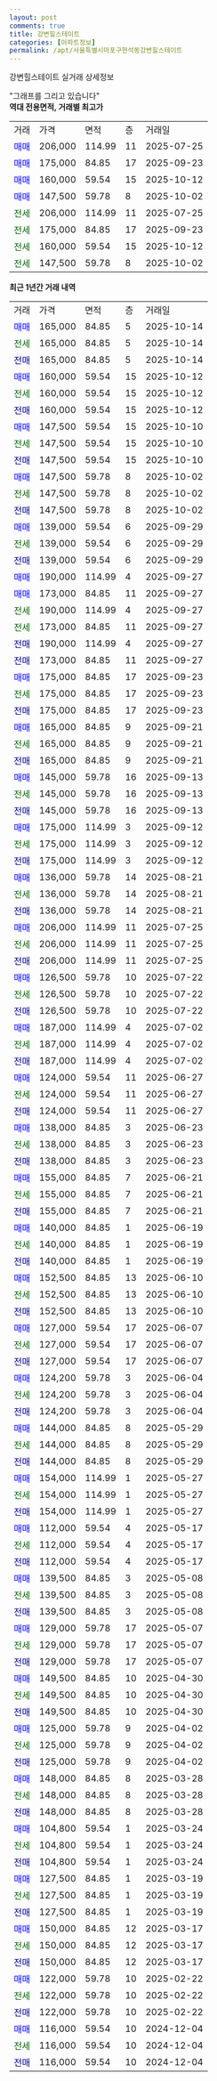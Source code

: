```yaml
---
layout: post
comments: true
title: 강변힐스테이트
categories: [아파트정보]
permalink: /apt/서울특별시마포구현석동강변힐스테이트
---
```


강변힐스테이트 실거래 상세정보

<script type="text/javascript">
  google.charts.load('current', {'packages':['line', 'corechart']});
  google.charts.setOnLoadCallback(drawChart);

  function drawChart() {
    var data = new google.visualization.DataTable();
    data.addColumn('date', '거래일');
    data.addColumn('number', "매매");
    data.addColumn('number', "전세");
    data.addColumn('number', "전매");

    data.addRows([[new Date(Date.parse("2025-10-14")), 165000, null, null], [new Date(Date.parse("2025-10-14")), null, 165000, null], [new Date(Date.parse("2025-10-14")), null, null, 165000], [new Date(Date.parse("2025-10-12")), 160000, null, null], [new Date(Date.parse("2025-10-12")), null, 160000, null], [new Date(Date.parse("2025-10-12")), null, null, 160000], [new Date(Date.parse("2025-10-10")), 147500, null, null], [new Date(Date.parse("2025-10-10")), null, 147500, null], [new Date(Date.parse("2025-10-10")), null, null, 147500], [new Date(Date.parse("2025-10-02")), 147500, null, null], [new Date(Date.parse("2025-10-02")), null, 147500, null], [new Date(Date.parse("2025-10-02")), null, null, 147500], [new Date(Date.parse("2025-09-29")), 139000, null, null], [new Date(Date.parse("2025-09-29")), null, 139000, null], [new Date(Date.parse("2025-09-29")), null, null, 139000], [new Date(Date.parse("2025-09-27")), 190000, null, null], [new Date(Date.parse("2025-09-27")), 173000, null, null], [new Date(Date.parse("2025-09-27")), null, 190000, null], [new Date(Date.parse("2025-09-27")), null, 173000, null], [new Date(Date.parse("2025-09-27")), null, null, 190000], [new Date(Date.parse("2025-09-27")), null, null, 173000], [new Date(Date.parse("2025-09-23")), 175000, null, null], [new Date(Date.parse("2025-09-23")), null, 175000, null], [new Date(Date.parse("2025-09-23")), null, null, 175000], [new Date(Date.parse("2025-09-21")), 165000, null, null], [new Date(Date.parse("2025-09-21")), null, 165000, null], [new Date(Date.parse("2025-09-21")), null, null, 165000], [new Date(Date.parse("2025-09-13")), 145000, null, null], [new Date(Date.parse("2025-09-13")), null, 145000, null], [new Date(Date.parse("2025-09-13")), null, null, 145000], [new Date(Date.parse("2025-09-12")), 175000, null, null], [new Date(Date.parse("2025-09-12")), null, 175000, null], [new Date(Date.parse("2025-09-12")), null, null, 175000], [new Date(Date.parse("2025-08-21")), 136000, null, null], [new Date(Date.parse("2025-08-21")), null, 136000, null], [new Date(Date.parse("2025-08-21")), null, null, 136000], [new Date(Date.parse("2025-07-25")), 206000, null, null], [new Date(Date.parse("2025-07-25")), null, 206000, null], [new Date(Date.parse("2025-07-25")), null, null, 206000], [new Date(Date.parse("2025-07-22")), 126500, null, null], [new Date(Date.parse("2025-07-22")), null, 126500, null], [new Date(Date.parse("2025-07-22")), null, null, 126500], [new Date(Date.parse("2025-07-02")), 187000, null, null], [new Date(Date.parse("2025-07-02")), null, 187000, null], [new Date(Date.parse("2025-07-02")), null, null, 187000], [new Date(Date.parse("2025-06-27")), 124000, null, null], [new Date(Date.parse("2025-06-27")), null, 124000, null], [new Date(Date.parse("2025-06-27")), null, null, 124000], [new Date(Date.parse("2025-06-23")), 138000, null, null], [new Date(Date.parse("2025-06-23")), null, 138000, null], [new Date(Date.parse("2025-06-23")), null, null, 138000], [new Date(Date.parse("2025-06-21")), 155000, null, null], [new Date(Date.parse("2025-06-21")), null, 155000, null], [new Date(Date.parse("2025-06-21")), null, null, 155000], [new Date(Date.parse("2025-06-19")), 140000, null, null], [new Date(Date.parse("2025-06-19")), null, 140000, null], [new Date(Date.parse("2025-06-19")), null, null, 140000], [new Date(Date.parse("2025-06-10")), 152500, null, null], [new Date(Date.parse("2025-06-10")), null, 152500, null], [new Date(Date.parse("2025-06-10")), null, null, 152500], [new Date(Date.parse("2025-06-07")), 127000, null, null], [new Date(Date.parse("2025-06-07")), null, 127000, null], [new Date(Date.parse("2025-06-07")), null, null, 127000], [new Date(Date.parse("2025-06-04")), 124200, null, null], [new Date(Date.parse("2025-06-04")), null, 124200, null], [new Date(Date.parse("2025-06-04")), null, null, 124200], [new Date(Date.parse("2025-05-29")), 144000, null, null], [new Date(Date.parse("2025-05-29")), null, 144000, null], [new Date(Date.parse("2025-05-29")), null, null, 144000], [new Date(Date.parse("2025-05-27")), 154000, null, null], [new Date(Date.parse("2025-05-27")), null, 154000, null], [new Date(Date.parse("2025-05-27")), null, null, 154000], [new Date(Date.parse("2025-05-17")), 112000, null, null], [new Date(Date.parse("2025-05-17")), null, 112000, null], [new Date(Date.parse("2025-05-17")), null, null, 112000], [new Date(Date.parse("2025-05-08")), 139500, null, null], [new Date(Date.parse("2025-05-08")), null, 139500, null], [new Date(Date.parse("2025-05-08")), null, null, 139500], [new Date(Date.parse("2025-05-07")), 129000, null, null], [new Date(Date.parse("2025-05-07")), null, 129000, null], [new Date(Date.parse("2025-05-07")), null, null, 129000], [new Date(Date.parse("2025-04-30")), 149500, null, null], [new Date(Date.parse("2025-04-30")), null, 149500, null], [new Date(Date.parse("2025-04-30")), null, null, 149500], [new Date(Date.parse("2025-04-02")), 125000, null, null], [new Date(Date.parse("2025-04-02")), null, 125000, null], [new Date(Date.parse("2025-04-02")), null, null, 125000], [new Date(Date.parse("2025-03-28")), 148000, null, null], [new Date(Date.parse("2025-03-28")), null, 148000, null], [new Date(Date.parse("2025-03-28")), null, null, 148000], [new Date(Date.parse("2025-03-24")), 104800, null, null], [new Date(Date.parse("2025-03-24")), null, 104800, null], [new Date(Date.parse("2025-03-24")), null, null, 104800], [new Date(Date.parse("2025-03-19")), 127500, null, null], [new Date(Date.parse("2025-03-19")), null, 127500, null], [new Date(Date.parse("2025-03-19")), null, null, 127500], [new Date(Date.parse("2025-03-17")), 150000, null, null], [new Date(Date.parse("2025-03-17")), null, 150000, null], [new Date(Date.parse("2025-03-17")), null, null, 150000], [new Date(Date.parse("2025-02-22")), 122000, null, null], [new Date(Date.parse("2025-02-22")), null, 122000, null], [new Date(Date.parse("2025-02-22")), null, null, 122000], [new Date(Date.parse("2024-12-04")), 116000, null, null], [new Date(Date.parse("2024-12-04")), null, 116000, null], [new Date(Date.parse("2024-12-04")), null, null, 116000]]);

    var options = {
      hAxis: {
        format: 'yyyy/MM/dd'
      },    
      lineWidth: 0,
      pointsVisible: true,    
      title: '최근 1년간 유형별 실거래가 분포',
      legend: { position: 'bottom' }
    };

    var formatter = new google.visualization.NumberFormat({pattern:'###,###'} );
    formatter.format(data, 1);
    formatter.format(data, 2);
    
    setTimeout(function() {
        var chart = new google.visualization.LineChart(document.getElementById('columnchart_material'));
        chart.draw(data, (options));
        document.getElementById('loading').style.display = 'none';
    }, 200);
  }
</script>


<div id="loading" style="z-index:20; display: block; margin-left: 0px">"그래프를 그리고 있습니다"</div>
<div id="columnchart_material" style="width: 95%; margin-left: 0px; display: block"></div>
<!-- contents start -->
<b>역대 전용면적, 거래별 최고가</b>
<table class="sortable">
    <tr>
      <td>거래</td>
      <td>가격</td>
      <td>면적</td>
      <td>층</td>
      <td>거래일</td>
    </tr>
        <tr>
          <td><a style="color: blue">매매</a></td>
          <td>206,000</td>
          <td>114.99</td>
          <td>11</td>
          <td>2025-07-25</td>
        </tr>            <tr>
          <td><a style="color: blue">매매</a></td>
          <td>175,000</td>
          <td>84.85</td>
          <td>17</td>
          <td>2025-09-23</td>
        </tr>            <tr>
          <td><a style="color: blue">매매</a></td>
          <td>160,000</td>
          <td>59.54</td>
          <td>15</td>
          <td>2025-10-12</td>
        </tr>            <tr>
          <td><a style="color: blue">매매</a></td>
          <td>147,500</td>
          <td>59.78</td>
          <td>8</td>
          <td>2025-10-02</td>
        </tr>        
        <tr>
              <td><a style="color: darkgreen">전세</a></td>
              <td>206,000</td>
              <td>114.99</td>
              <td>11</td>
              <td>2025-07-25</td>
            </tr>            <tr>
              <td><a style="color: darkgreen">전세</a></td>
              <td>175,000</td>
              <td>84.85</td>
              <td>17</td>
              <td>2025-09-23</td>
            </tr>            <tr>
              <td><a style="color: darkgreen">전세</a></td>
              <td>160,000</td>
              <td>59.54</td>
              <td>15</td>
              <td>2025-10-12</td>
            </tr>            <tr>
              <td><a style="color: darkgreen">전세</a></td>
              <td>147,500</td>
              <td>59.78</td>
              <td>8</td>
              <td>2025-10-02</td>
            </tr>        
    
</table>

<b>최근 1년간 거래 내역</b>

<table class="sortable">
    <tr>
      <td>거래</td>
      <td>가격</td>
      <td>면적</td>
      <td>층</td>
      <td>거래일</td>
    </tr>
    <tr>
      <td><a style="color: blue">매매</a></td>
      <td>165,000</td>
      <td>84.85</td>
      <td>5</td>
      <td>2025-10-14</td>
    </tr>          <tr>
      <td><a style="color: darkgreen">전세</a></td>
      <td>165,000</td>
      <td>84.85</td>
      <td>5</td>
      <td>2025-10-14</td>
    </tr>          <tr>
      <td><a style="color: darkblue">전매</a></td>
      <td>165,000</td>
      <td>84.85</td>
      <td>5</td>
      <td>2025-10-14</td>
    </tr>          <tr>
      <td><a style="color: blue">매매</a></td>
      <td>160,000</td>
      <td>59.54</td>
      <td>15</td>
      <td>2025-10-12</td>
    </tr>          <tr>
      <td><a style="color: darkgreen">전세</a></td>
      <td>160,000</td>
      <td>59.54</td>
      <td>15</td>
      <td>2025-10-12</td>
    </tr>          <tr>
      <td><a style="color: darkblue">전매</a></td>
      <td>160,000</td>
      <td>59.54</td>
      <td>15</td>
      <td>2025-10-12</td>
    </tr>          <tr>
      <td><a style="color: blue">매매</a></td>
      <td>147,500</td>
      <td>59.54</td>
      <td>15</td>
      <td>2025-10-10</td>
    </tr>          <tr>
      <td><a style="color: darkgreen">전세</a></td>
      <td>147,500</td>
      <td>59.54</td>
      <td>15</td>
      <td>2025-10-10</td>
    </tr>          <tr>
      <td><a style="color: darkblue">전매</a></td>
      <td>147,500</td>
      <td>59.54</td>
      <td>15</td>
      <td>2025-10-10</td>
    </tr>          <tr>
      <td><a style="color: blue">매매</a></td>
      <td>147,500</td>
      <td>59.78</td>
      <td>8</td>
      <td>2025-10-02</td>
    </tr>          <tr>
      <td><a style="color: darkgreen">전세</a></td>
      <td>147,500</td>
      <td>59.78</td>
      <td>8</td>
      <td>2025-10-02</td>
    </tr>          <tr>
      <td><a style="color: darkblue">전매</a></td>
      <td>147,500</td>
      <td>59.78</td>
      <td>8</td>
      <td>2025-10-02</td>
    </tr>          <tr>
      <td><a style="color: blue">매매</a></td>
      <td>139,000</td>
      <td>59.54</td>
      <td>6</td>
      <td>2025-09-29</td>
    </tr>          <tr>
      <td><a style="color: darkgreen">전세</a></td>
      <td>139,000</td>
      <td>59.54</td>
      <td>6</td>
      <td>2025-09-29</td>
    </tr>          <tr>
      <td><a style="color: darkblue">전매</a></td>
      <td>139,000</td>
      <td>59.54</td>
      <td>6</td>
      <td>2025-09-29</td>
    </tr>          <tr>
      <td><a style="color: blue">매매</a></td>
      <td>190,000</td>
      <td>114.99</td>
      <td>4</td>
      <td>2025-09-27</td>
    </tr>          <tr>
      <td><a style="color: blue">매매</a></td>
      <td>173,000</td>
      <td>84.85</td>
      <td>11</td>
      <td>2025-09-27</td>
    </tr>          <tr>
      <td><a style="color: darkgreen">전세</a></td>
      <td>190,000</td>
      <td>114.99</td>
      <td>4</td>
      <td>2025-09-27</td>
    </tr>          <tr>
      <td><a style="color: darkgreen">전세</a></td>
      <td>173,000</td>
      <td>84.85</td>
      <td>11</td>
      <td>2025-09-27</td>
    </tr>          <tr>
      <td><a style="color: darkblue">전매</a></td>
      <td>190,000</td>
      <td>114.99</td>
      <td>4</td>
      <td>2025-09-27</td>
    </tr>          <tr>
      <td><a style="color: darkblue">전매</a></td>
      <td>173,000</td>
      <td>84.85</td>
      <td>11</td>
      <td>2025-09-27</td>
    </tr>          <tr>
      <td><a style="color: blue">매매</a></td>
      <td>175,000</td>
      <td>84.85</td>
      <td>17</td>
      <td>2025-09-23</td>
    </tr>          <tr>
      <td><a style="color: darkgreen">전세</a></td>
      <td>175,000</td>
      <td>84.85</td>
      <td>17</td>
      <td>2025-09-23</td>
    </tr>          <tr>
      <td><a style="color: darkblue">전매</a></td>
      <td>175,000</td>
      <td>84.85</td>
      <td>17</td>
      <td>2025-09-23</td>
    </tr>          <tr>
      <td><a style="color: blue">매매</a></td>
      <td>165,000</td>
      <td>84.85</td>
      <td>9</td>
      <td>2025-09-21</td>
    </tr>          <tr>
      <td><a style="color: darkgreen">전세</a></td>
      <td>165,000</td>
      <td>84.85</td>
      <td>9</td>
      <td>2025-09-21</td>
    </tr>          <tr>
      <td><a style="color: darkblue">전매</a></td>
      <td>165,000</td>
      <td>84.85</td>
      <td>9</td>
      <td>2025-09-21</td>
    </tr>          <tr>
      <td><a style="color: blue">매매</a></td>
      <td>145,000</td>
      <td>59.78</td>
      <td>16</td>
      <td>2025-09-13</td>
    </tr>          <tr>
      <td><a style="color: darkgreen">전세</a></td>
      <td>145,000</td>
      <td>59.78</td>
      <td>16</td>
      <td>2025-09-13</td>
    </tr>          <tr>
      <td><a style="color: darkblue">전매</a></td>
      <td>145,000</td>
      <td>59.78</td>
      <td>16</td>
      <td>2025-09-13</td>
    </tr>          <tr>
      <td><a style="color: blue">매매</a></td>
      <td>175,000</td>
      <td>114.99</td>
      <td>3</td>
      <td>2025-09-12</td>
    </tr>          <tr>
      <td><a style="color: darkgreen">전세</a></td>
      <td>175,000</td>
      <td>114.99</td>
      <td>3</td>
      <td>2025-09-12</td>
    </tr>          <tr>
      <td><a style="color: darkblue">전매</a></td>
      <td>175,000</td>
      <td>114.99</td>
      <td>3</td>
      <td>2025-09-12</td>
    </tr>          <tr>
      <td><a style="color: blue">매매</a></td>
      <td>136,000</td>
      <td>59.78</td>
      <td>14</td>
      <td>2025-08-21</td>
    </tr>          <tr>
      <td><a style="color: darkgreen">전세</a></td>
      <td>136,000</td>
      <td>59.78</td>
      <td>14</td>
      <td>2025-08-21</td>
    </tr>          <tr>
      <td><a style="color: darkblue">전매</a></td>
      <td>136,000</td>
      <td>59.78</td>
      <td>14</td>
      <td>2025-08-21</td>
    </tr>          <tr>
      <td><a style="color: blue">매매</a></td>
      <td>206,000</td>
      <td>114.99</td>
      <td>11</td>
      <td>2025-07-25</td>
    </tr>          <tr>
      <td><a style="color: darkgreen">전세</a></td>
      <td>206,000</td>
      <td>114.99</td>
      <td>11</td>
      <td>2025-07-25</td>
    </tr>          <tr>
      <td><a style="color: darkblue">전매</a></td>
      <td>206,000</td>
      <td>114.99</td>
      <td>11</td>
      <td>2025-07-25</td>
    </tr>          <tr>
      <td><a style="color: blue">매매</a></td>
      <td>126,500</td>
      <td>59.78</td>
      <td>10</td>
      <td>2025-07-22</td>
    </tr>          <tr>
      <td><a style="color: darkgreen">전세</a></td>
      <td>126,500</td>
      <td>59.78</td>
      <td>10</td>
      <td>2025-07-22</td>
    </tr>          <tr>
      <td><a style="color: darkblue">전매</a></td>
      <td>126,500</td>
      <td>59.78</td>
      <td>10</td>
      <td>2025-07-22</td>
    </tr>          <tr>
      <td><a style="color: blue">매매</a></td>
      <td>187,000</td>
      <td>114.99</td>
      <td>4</td>
      <td>2025-07-02</td>
    </tr>          <tr>
      <td><a style="color: darkgreen">전세</a></td>
      <td>187,000</td>
      <td>114.99</td>
      <td>4</td>
      <td>2025-07-02</td>
    </tr>          <tr>
      <td><a style="color: darkblue">전매</a></td>
      <td>187,000</td>
      <td>114.99</td>
      <td>4</td>
      <td>2025-07-02</td>
    </tr>          <tr>
      <td><a style="color: blue">매매</a></td>
      <td>124,000</td>
      <td>59.54</td>
      <td>11</td>
      <td>2025-06-27</td>
    </tr>          <tr>
      <td><a style="color: darkgreen">전세</a></td>
      <td>124,000</td>
      <td>59.54</td>
      <td>11</td>
      <td>2025-06-27</td>
    </tr>          <tr>
      <td><a style="color: darkblue">전매</a></td>
      <td>124,000</td>
      <td>59.54</td>
      <td>11</td>
      <td>2025-06-27</td>
    </tr>          <tr>
      <td><a style="color: blue">매매</a></td>
      <td>138,000</td>
      <td>84.85</td>
      <td>3</td>
      <td>2025-06-23</td>
    </tr>          <tr>
      <td><a style="color: darkgreen">전세</a></td>
      <td>138,000</td>
      <td>84.85</td>
      <td>3</td>
      <td>2025-06-23</td>
    </tr>          <tr>
      <td><a style="color: darkblue">전매</a></td>
      <td>138,000</td>
      <td>84.85</td>
      <td>3</td>
      <td>2025-06-23</td>
    </tr>          <tr>
      <td><a style="color: blue">매매</a></td>
      <td>155,000</td>
      <td>84.85</td>
      <td>7</td>
      <td>2025-06-21</td>
    </tr>          <tr>
      <td><a style="color: darkgreen">전세</a></td>
      <td>155,000</td>
      <td>84.85</td>
      <td>7</td>
      <td>2025-06-21</td>
    </tr>          <tr>
      <td><a style="color: darkblue">전매</a></td>
      <td>155,000</td>
      <td>84.85</td>
      <td>7</td>
      <td>2025-06-21</td>
    </tr>          <tr>
      <td><a style="color: blue">매매</a></td>
      <td>140,000</td>
      <td>84.85</td>
      <td>1</td>
      <td>2025-06-19</td>
    </tr>          <tr>
      <td><a style="color: darkgreen">전세</a></td>
      <td>140,000</td>
      <td>84.85</td>
      <td>1</td>
      <td>2025-06-19</td>
    </tr>          <tr>
      <td><a style="color: darkblue">전매</a></td>
      <td>140,000</td>
      <td>84.85</td>
      <td>1</td>
      <td>2025-06-19</td>
    </tr>          <tr>
      <td><a style="color: blue">매매</a></td>
      <td>152,500</td>
      <td>84.85</td>
      <td>13</td>
      <td>2025-06-10</td>
    </tr>          <tr>
      <td><a style="color: darkgreen">전세</a></td>
      <td>152,500</td>
      <td>84.85</td>
      <td>13</td>
      <td>2025-06-10</td>
    </tr>          <tr>
      <td><a style="color: darkblue">전매</a></td>
      <td>152,500</td>
      <td>84.85</td>
      <td>13</td>
      <td>2025-06-10</td>
    </tr>          <tr>
      <td><a style="color: blue">매매</a></td>
      <td>127,000</td>
      <td>59.54</td>
      <td>17</td>
      <td>2025-06-07</td>
    </tr>          <tr>
      <td><a style="color: darkgreen">전세</a></td>
      <td>127,000</td>
      <td>59.54</td>
      <td>17</td>
      <td>2025-06-07</td>
    </tr>          <tr>
      <td><a style="color: darkblue">전매</a></td>
      <td>127,000</td>
      <td>59.54</td>
      <td>17</td>
      <td>2025-06-07</td>
    </tr>          <tr>
      <td><a style="color: blue">매매</a></td>
      <td>124,200</td>
      <td>59.78</td>
      <td>3</td>
      <td>2025-06-04</td>
    </tr>          <tr>
      <td><a style="color: darkgreen">전세</a></td>
      <td>124,200</td>
      <td>59.78</td>
      <td>3</td>
      <td>2025-06-04</td>
    </tr>          <tr>
      <td><a style="color: darkblue">전매</a></td>
      <td>124,200</td>
      <td>59.78</td>
      <td>3</td>
      <td>2025-06-04</td>
    </tr>          <tr>
      <td><a style="color: blue">매매</a></td>
      <td>144,000</td>
      <td>84.85</td>
      <td>8</td>
      <td>2025-05-29</td>
    </tr>          <tr>
      <td><a style="color: darkgreen">전세</a></td>
      <td>144,000</td>
      <td>84.85</td>
      <td>8</td>
      <td>2025-05-29</td>
    </tr>          <tr>
      <td><a style="color: darkblue">전매</a></td>
      <td>144,000</td>
      <td>84.85</td>
      <td>8</td>
      <td>2025-05-29</td>
    </tr>          <tr>
      <td><a style="color: blue">매매</a></td>
      <td>154,000</td>
      <td>114.99</td>
      <td>1</td>
      <td>2025-05-27</td>
    </tr>          <tr>
      <td><a style="color: darkgreen">전세</a></td>
      <td>154,000</td>
      <td>114.99</td>
      <td>1</td>
      <td>2025-05-27</td>
    </tr>          <tr>
      <td><a style="color: darkblue">전매</a></td>
      <td>154,000</td>
      <td>114.99</td>
      <td>1</td>
      <td>2025-05-27</td>
    </tr>          <tr>
      <td><a style="color: blue">매매</a></td>
      <td>112,000</td>
      <td>59.54</td>
      <td>4</td>
      <td>2025-05-17</td>
    </tr>          <tr>
      <td><a style="color: darkgreen">전세</a></td>
      <td>112,000</td>
      <td>59.54</td>
      <td>4</td>
      <td>2025-05-17</td>
    </tr>          <tr>
      <td><a style="color: darkblue">전매</a></td>
      <td>112,000</td>
      <td>59.54</td>
      <td>4</td>
      <td>2025-05-17</td>
    </tr>          <tr>
      <td><a style="color: blue">매매</a></td>
      <td>139,500</td>
      <td>84.85</td>
      <td>3</td>
      <td>2025-05-08</td>
    </tr>          <tr>
      <td><a style="color: darkgreen">전세</a></td>
      <td>139,500</td>
      <td>84.85</td>
      <td>3</td>
      <td>2025-05-08</td>
    </tr>          <tr>
      <td><a style="color: darkblue">전매</a></td>
      <td>139,500</td>
      <td>84.85</td>
      <td>3</td>
      <td>2025-05-08</td>
    </tr>          <tr>
      <td><a style="color: blue">매매</a></td>
      <td>129,000</td>
      <td>59.78</td>
      <td>17</td>
      <td>2025-05-07</td>
    </tr>          <tr>
      <td><a style="color: darkgreen">전세</a></td>
      <td>129,000</td>
      <td>59.78</td>
      <td>17</td>
      <td>2025-05-07</td>
    </tr>          <tr>
      <td><a style="color: darkblue">전매</a></td>
      <td>129,000</td>
      <td>59.78</td>
      <td>17</td>
      <td>2025-05-07</td>
    </tr>          <tr>
      <td><a style="color: blue">매매</a></td>
      <td>149,500</td>
      <td>84.85</td>
      <td>10</td>
      <td>2025-04-30</td>
    </tr>          <tr>
      <td><a style="color: darkgreen">전세</a></td>
      <td>149,500</td>
      <td>84.85</td>
      <td>10</td>
      <td>2025-04-30</td>
    </tr>          <tr>
      <td><a style="color: darkblue">전매</a></td>
      <td>149,500</td>
      <td>84.85</td>
      <td>10</td>
      <td>2025-04-30</td>
    </tr>          <tr>
      <td><a style="color: blue">매매</a></td>
      <td>125,000</td>
      <td>59.78</td>
      <td>9</td>
      <td>2025-04-02</td>
    </tr>          <tr>
      <td><a style="color: darkgreen">전세</a></td>
      <td>125,000</td>
      <td>59.78</td>
      <td>9</td>
      <td>2025-04-02</td>
    </tr>          <tr>
      <td><a style="color: darkblue">전매</a></td>
      <td>125,000</td>
      <td>59.78</td>
      <td>9</td>
      <td>2025-04-02</td>
    </tr>          <tr>
      <td><a style="color: blue">매매</a></td>
      <td>148,000</td>
      <td>84.85</td>
      <td>8</td>
      <td>2025-03-28</td>
    </tr>          <tr>
      <td><a style="color: darkgreen">전세</a></td>
      <td>148,000</td>
      <td>84.85</td>
      <td>8</td>
      <td>2025-03-28</td>
    </tr>          <tr>
      <td><a style="color: darkblue">전매</a></td>
      <td>148,000</td>
      <td>84.85</td>
      <td>8</td>
      <td>2025-03-28</td>
    </tr>          <tr>
      <td><a style="color: blue">매매</a></td>
      <td>104,800</td>
      <td>59.54</td>
      <td>1</td>
      <td>2025-03-24</td>
    </tr>          <tr>
      <td><a style="color: darkgreen">전세</a></td>
      <td>104,800</td>
      <td>59.54</td>
      <td>1</td>
      <td>2025-03-24</td>
    </tr>          <tr>
      <td><a style="color: darkblue">전매</a></td>
      <td>104,800</td>
      <td>59.54</td>
      <td>1</td>
      <td>2025-03-24</td>
    </tr>          <tr>
      <td><a style="color: blue">매매</a></td>
      <td>127,500</td>
      <td>84.85</td>
      <td>1</td>
      <td>2025-03-19</td>
    </tr>          <tr>
      <td><a style="color: darkgreen">전세</a></td>
      <td>127,500</td>
      <td>84.85</td>
      <td>1</td>
      <td>2025-03-19</td>
    </tr>          <tr>
      <td><a style="color: darkblue">전매</a></td>
      <td>127,500</td>
      <td>84.85</td>
      <td>1</td>
      <td>2025-03-19</td>
    </tr>          <tr>
      <td><a style="color: blue">매매</a></td>
      <td>150,000</td>
      <td>84.85</td>
      <td>12</td>
      <td>2025-03-17</td>
    </tr>          <tr>
      <td><a style="color: darkgreen">전세</a></td>
      <td>150,000</td>
      <td>84.85</td>
      <td>12</td>
      <td>2025-03-17</td>
    </tr>          <tr>
      <td><a style="color: darkblue">전매</a></td>
      <td>150,000</td>
      <td>84.85</td>
      <td>12</td>
      <td>2025-03-17</td>
    </tr>          <tr>
      <td><a style="color: blue">매매</a></td>
      <td>122,000</td>
      <td>59.78</td>
      <td>10</td>
      <td>2025-02-22</td>
    </tr>          <tr>
      <td><a style="color: darkgreen">전세</a></td>
      <td>122,000</td>
      <td>59.78</td>
      <td>10</td>
      <td>2025-02-22</td>
    </tr>          <tr>
      <td><a style="color: darkblue">전매</a></td>
      <td>122,000</td>
      <td>59.78</td>
      <td>10</td>
      <td>2025-02-22</td>
    </tr>          <tr>
      <td><a style="color: blue">매매</a></td>
      <td>116,000</td>
      <td>59.54</td>
      <td>10</td>
      <td>2024-12-04</td>
    </tr>          <tr>
      <td><a style="color: darkgreen">전세</a></td>
      <td>116,000</td>
      <td>59.54</td>
      <td>10</td>
      <td>2024-12-04</td>
    </tr>          <tr>
      <td><a style="color: darkblue">전매</a></td>
      <td>116,000</td>
      <td>59.54</td>
      <td>10</td>
      <td>2024-12-04</td>
    </tr>      </table>
<!-- contents end -->    

